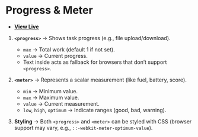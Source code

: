 # Progress & Meter

- [**View Live**](https://tahmid-sarker.github.io/Modern-HTML-CSS-Notes/03-More-HTML-Elements/09-Progress-and-Meter)

1. **`<progress>`** → Shows task progress (e.g., file upload/download).
   * `max` → Total work (default 1 if not set).
   * `value` → Current progress.
   * Text inside acts as fallback for browsers that don’t support `<progress>`.

2. **`<meter>`** → Represents a scalar measurement (like fuel, battery, score).
   * `min` → Minimum value.
   * `max` → Maximum value.
   * `value` → Current measurement.
   * `low`, `high`, `optimum` → Indicate ranges (good, bad, warning).

3. **Styling** → Both `<progress>` and `<meter>` can be styled with CSS (browser support may vary, e.g., `::-webkit-meter-optimum-value`).